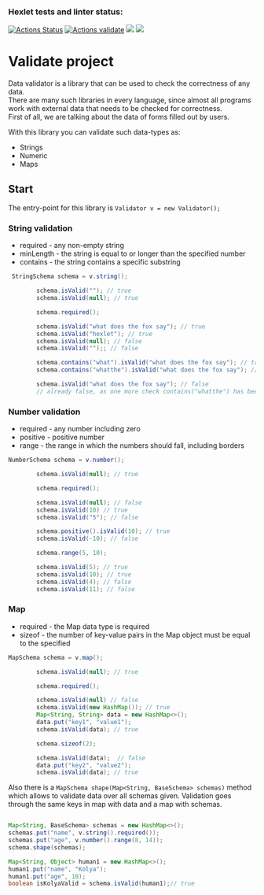 ### Hexlet tests and linter status:
[![Actions Status](https://github.com/Smslawer/java-project-lvl3/workflows/hexlet-check/badge.svg)](https://github.com/Smslawer/java-project-lvl3/actions)
[![Actions validate](https://github.com/Smslawer/java-project-lvl3/workflows/actions-validate/badge.svg)](https://github.com/Smslawer/java-project-lvl3/actions)
<a href="https://codeclimate.com/github/Smslawer/java-project-lvl3/maintainability"><img src="https://api.codeclimate.com/v1/badges/2b501f2713896c14dc57/maintainability" /></a>
<a href="https://codeclimate.com/github/Smslawer/java-project-lvl3/test_coverage"><img src="https://api.codeclimate.com/v1/badges/2b501f2713896c14dc57/test_coverage" /></a>

# Validate project
Data validator is a library that can be used to check the correctness of any data.<br>
There are many such libraries in every language, since almost all programs work with external data that needs to be checked for correctness. <br>
First of all, we are talking about the data of forms filled out by users.

With this library you can validate such data-types as:
- Strings
- Numeric
- Maps
## Start
The entry-point for this library is `Validator v = new Validator();`

### String validation
 - required - any non-empty string
 - minLength - the string is equal to or longer than the specified number
 - contains - the string contains a specific substring
```java
 StringSchema schema = v.string();

        schema.isValid(""); // true
        schema.isValid(null); // true

        schema.required();

        schema.isValid("what does the fox say"); // true
        schema.isValid("hexlet"); // true
        schema.isValid(null); // false
        schema.isValid("");; // false

        schema.contains("what").isValid("what does the fox say"); // true
        schema.contains("whatthe").isValid("what does the fox say"); // false

        schema.isValid("what does the fox say"); // false
        // already false, as one more check contains("whatthe") has been added
```
### Number validation
 - required - any number including zero
 - positive - positive number
 - range - the range in which the numbers should fall, including borders
```java
NumberSchema schema = v.number();

        schema.isValid(null); // true

        schema.required();

        schema.isValid(null); // false
        schema.isValid(10) // true
        schema.isValid("5"); // false

        schema.positive().isValid(10); // true
        schema.isValid(-10); // false

        schema.range(5, 10);

        schema.isValid(5); // true
        schema.isValid(10); // true
        schema.isValid(4); // false
        schema.isValid(11); // false
```
### Map
 - required - the Map data type is required
 - sizeof - the number of key-value pairs in the Map object must be equal to the specified
```java
MapSchema schema = v.map();

        schema.isValid(null); // true

        schema.required();

        schema.isValid(null) // false
        schema.isValid(new HashMap()); // true
        Map<String, String> data = new HashMap<>();
        data.put("key1", "value1");
        schema.isValid(data); // true

        schema.sizeof(2);

        schema.isValid(data);  // false
        data.put("key2", "value2");
        schema.isValid(data); // true
```

Also there is a `MapSchema shape(Map<String, BaseSchema> schemas)` method which allows to validate data over all schemas given. Validation goes through the same keys in map with data and a map with schemas.
```java

Map<String, BaseSchema> schemas = new HashMap<>();
schemas.put("name", v.string().required());
schemas.put("age", v.number().range(8, 14));
schema.shape(schemas);

Map<String, Object> human1 = new HashMap<>();
human1.put("name", "Kolya");
human1.put("age", 10);
boolean isKolyaValid = schema.isValid(human1);// true
```